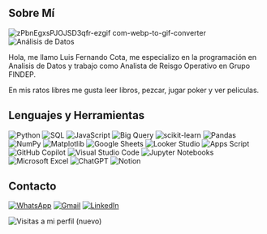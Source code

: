 ## Sobre Mí

![zPbnEgxsPJOJSD3qfr-ezgif com-webp-to-gif-converter](https://github.com/user-attachments/assets/27964a44-ff5a-4094-ab6d-498446a23a35) ![Análisis de Datos](https://img.shields.io/badge/-Análisis%20de%20Datos-00C4B4?style=flat-square&logo=chart-bar&logoColor=white)

Hola, me llamo Luis Fernando Cota, me especializo en la programación
en Analisis de Datos y trabajo como Analista de Reisgo Operativo en Grupo FINDEP.

En mis ratos libres me gusta leer libros, pezcar, jugar poker y ver peliculas.

## Lenguajes y Herramientas

![Python](https://img.shields.io/badge/-Python-3776AB?style=flat-square&logo=python&logoColor=white)
![SQL](https://img.shields.io/badge/-SQL-4479A1?style=flat-square&logo=postgresql&logoColor=white)
![JavaScript](https://img.shields.io/badge/-JavaScript-F7DF1E?style=flat-square&logo=javascript&logoColor=black)
![Big Query](https://img.shields.io/badge/-Big%20Query-4285F4?style=flat-square&logo=google-bigquery&logoColor=white)
![scikit-learn](https://img.shields.io/badge/scikit--learn-%23F7931E.svg?style=for-the-badge&logo=scikit-)
![Pandas](https://img.shields.io/badge/-Pandas-150458?style=flat-square&logo=pandas&logoColor=white)
![NumPy](https://img.shields.io/badge/-NumPy-013243?style=flat-square&logo=numpy&logoColor=white)
![Matplotlib](https://img.shields.io/badge/-Matplotlib-11557C?style=flat-square&logo=matplotlib&logoColor=white)
![Google Sheets](https://img.shields.io/badge/-Google%20Sheets-34A853?style=flat-square&logo=google-sheets&logoColor=white)
![Looker Studio](https://img.shields.io/badge/-Looker%20Studio-4285F4?style=flat-square&logo=google-data-studio&logoColor=white)
![Apps Script](https://img.shields.io/badge/-Apps%20Script-4285F4?style=flat-square&logo=google-apps-script&logoColor=white)
![GitHub Copilot](https://img.shields.io/badge/github_copilot-8957E5?style=for-the-badge&logo=github-copilot&logoColor=white)
![Visual Studio Code](https://img.shields.io/badge/-Visual%20Studio%20Code-007ACC?style=flat-square&logo=visual-studio-code&logoColor=white)
![Jupyter Notebooks](https://img.shields.io/badge/-Jupyter%20Notebooks-F37626?style=flat-square&logo=jupyter&logoColor=white)
![Microsoft Excel](https://img.shields.io/badge/Microsoft_Excel-217346?style=for-the-badge&logo=microsoft-excel&logoColor=white)
![ChatGPT](https://img.shields.io/badge/chatGPT-74aa9c?style=for-the-badge&logo=openai&logoColor=white)
![Notion](https://img.shields.io/badge/Notion-%23000000.svg?style=for-the-badge&logo=notion&logoColor=white)

## Contacto

  [![WhatsApp](https://img.shields.io/badge/-WhatsApp-25D366?style=flat-square&logo=whatsapp&logoColor=white)](https://wa.me/6682744113) 
  [![Gmail](https://img.shields.io/badge/-Gmail-D14836?style=flat-square&logo=gmail&logoColor=white)](mailto:luisfcota@gmail.com) 
  [![LinkedIn](https://img.shields.io/badge/-LinkedIn-0A66C2?style=flat-square&logo=linkedin&logoColor=white)](https://www.linkedin.com/in/luisfcota/)

![Visitas a mi perfil (nuevo)](https://profile-counter.deno.dev/luisfcota/count.svg)
